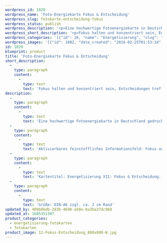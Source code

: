 ```yaml
---
wordpress_id: 1020
wordpress_name: 'Foto-Energiekarte Fokus & Entscheidung'
wordpress_slug: fotokarte-entscheidung-fokus
wordpress_status: publish
wordpress_description: '<p>Eine hochwertige Fotoenergiekarte in Deutschland gedruckt und in Handarbeit laminiert. Sie ist in Postkartengröße (DIN-A6) oder kleiner gut zu transportieren und kann auch auf den Körper aufgelegt werden.</p><p>Aktivierbares feinstoffliches Informationsfeld: Fokus und Entscheidung sowie dem energetischen Zugang zu den dazugehörigen universellen Wissenspools.</p><p>Kartentitel: Energetisierung XII: Fokus &amp; Entscheidung. Reihe: Energetisierung</p><p>Größe: DIN-A6 zzgl. ca. 2 cm Rand</p><p>Andere Formate sind individuell für Sie innerhalb weniger Tage herstellbar. Bitte kontaktieren Sie uns hierfür unter <a href="mailto:info@elvedenverlag.de">info@elvedenverlag.de</a>.</p><p><a href="https://my.feenbaum.de/anwendung-energiebilder-foto-laminiert/">Anwendungshinweise      </a><a href="https://my.feenbaum.de/produktinformationen-fotokarten/">Produktinformationen</a></p>'
wordpress_short_description: '<p>Fokus halten und konzentriert sein, Entscheidungen treffen<br /><em>Hinweis: Das Wasserzeichen „Elveden Verlag Energiebild“ wird nicht mit gedruckt</em></p>'
wordpress_categories: '[{"id": 26, "name": "Energetisierung", "slug": "energetisierung-fotokarten"}, {"id": 23, "name": "Fotokarten", "slug": "fotokarten"}]'
wordpress_images: '[{"id": 1002, "date_created": "2016-02-25T01:53:14", "date_created_gmt": "2016-02-24T23:53:14", "date_modified": "2016-02-25T01:53:14", "date_modified_gmt": "2016-02-24T23:53:14", "src": "https://my.feenbaum.de/wp-content/uploads/2016/02/12-Fokus-Entscheidung_800x800-W.jpg", "name": "12-Fokus-Entscheidung_800x800-W", "alt": ""}]'
id: 1020
blueprint: product
title: 'Foto-Energiekarte Fokus & Entscheidung'
short_description:
  -
    type: paragraph
    content:
      -
        type: text
        text: 'Fokus halten und konzentriert sein, Entscheidungen treffen'
description:
  -
    type: paragraph
    content:
      -
        type: text
        text: 'Eine hochwertige Fotoenergiekarte in Deutschland gedruckt und in Handarbeit laminiert. Sie ist in Postkartengröße (DIN-A6) oder kleiner gut zu transportieren und kann auch auf den Körper aufgelegt werden.'
  -
    type: paragraph
    content:
      -
        type: text
        text: 'Aktivierbares feinstoffliches Informationsfeld: Fokus und Entscheidung sowie dem energetischen Zugang zu den dazugehörigen universellen Wissenspools.'
  -
    type: paragraph
    content:
      -
        type: text
        text: 'Kartentitel: Energetisierung XII: Fokus & Entscheidung. Reihe: Energetisierung'
  -
    type: paragraph
    content:
      -
        type: text
        text: 'Größe: DIN-A6 zzgl. ca. 2 cm Rand'
updated_by: 489b06db-283b-4690-a50e-8a3ba37dc968
updated_at: 1685351307
product_categories:
  - energetisierung-fotokarten
  - fotokarten
product_image: 12-Fokus-Entscheidung_800x800-W.jpg
---
```

